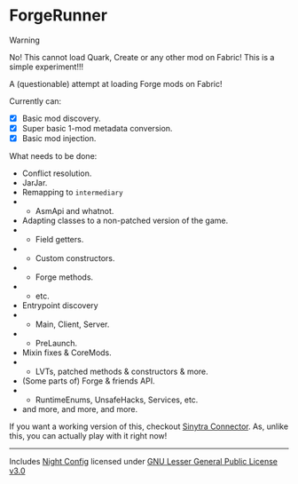 # ForgeRunner

> [!WARNING] 
> No! This cannot load Quark, Create or any other mod on Fabric!
> This is a simple experiment!!!

A (questionable) attempt at loading Forge mods on Fabric!

Currently can:

- [x] Basic mod discovery.
- [x] Super basic 1-mod metadata conversion.
- [x] Basic mod injection.

What needs to be done:

- Conflict resolution.
- JarJar.
- Remapping to `intermediary`
- - AsmApi and whatnot.
- Adapting classes to a non-patched version of the game.
- - Field getters.
- - Custom constructors.
- - Forge methods.
- - etc.
- Entrypoint discovery
- - Main, Client, Server.
- - PreLaunch.
- Mixin fixes & CoreMods.
- - LVTs, patched methods & constructors & more.
- (Some parts of) Forge & friends API.
- - RuntimeEnums, UnsafeHacks, Services, etc.
- and more, and more, and more.

If you want a working version of this, checkout [Sinytra Connector](https://github.com/Sinytra/Connector). As, unlike this, you can actually play with it right now!

***

Includes [Night Config](https://github.com/TheElectronWill/night-config) licensed under [GNU Lesser General Public License v3.0](https://github.com/TheElectronWill/night-config/blob/master/LICENSE)

